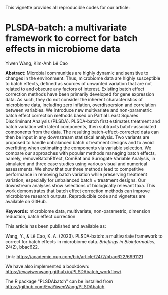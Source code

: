 
This vignette provides all reproducible codes for our article: 

# PLSDA-batch: a multivariate framework to correct for batch effects in microbiome data

Yiwen Wang, Kim-Anh Lê Cao

**Abstract:** Microbial communities are highly dynamic and sensitive to changes in the environment. Thus, microbiome data are highly susceptible to batch effects, defined as sources of unwanted variation that are not related to and obscure any factors of interest. Existing batch effect correction methods have been primarily developed for gene expression data. As such, they do not consider the inherent characteristics of microbiome data, including zero inflation, overdispersion and correlation between variables. We introduce new multivariate and non-parametric batch effect correction methods based on Partial Least Squares Discriminant Analysis (PLSDA). PLSDA-batch first estimates treatment and batch variation with latent components, then subtracts batch-associated components from the data. The resulting batch-effect-corrected data can then be input in any downstream statistical analysis. Two variants are proposed to handle unbalanced batch x treatment designs and to avoid overfitting when estimating the components via variable selection. We compare our approaches with popular methods managing batch effects, namely, removeBatchEffect, ComBat and Surrogate Variable Analysis, in simulated and three case studies using various visual and numerical assessments. We show that our three methods lead to competitive performance in removing batch variation while preserving treatment variation, especially for unbalanced batch × treatment designs. Our downstream analyses show selections of biologically relevant taxa. This work demonstrates that batch effect correction methods can improve microbiome research outputs. Reproducible code and vignettes are available on GitHub.

**Keywords:** microbiome data, multivariate, non-parametric, dimension reduction, batch effect correction

This article has been published and available as:

Wang, Y., & Lê Cao, K. A. (2023). PLSDA-batch: a multivariate framework to correct for batch effects in microbiome data. *Briefings in Bioinformatics*, 24(2), bbac622.

Link: <https://academic.oup.com/bib/article/24/2/bbac622/6991121>

We have also implemented a bookdown: <https://evayiwenwang.github.io/PLSDAbatch_workflow/>

The R package "PLSDAbatch" can be installed from <https://github.com/EvaYiwenWang/PLSDAbatch>.


